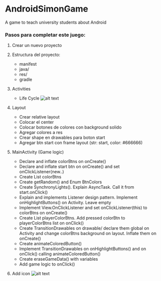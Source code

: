 # AndroidSimonGame
A game to teach university students about Android

### Pasos para completar este juego:

1. Crear un nuevo proyecto

2. Estructura del proyecto:
    - manifest
    - java/
    - res/
    - gradle

3. Activities
    - Life Cycle
    ![alt text](https://i.stack.imgur.com/kChdb.png)

4. Layout
    - Crear relative layout
    - Colocar el center
    - Colocar botones de colores con background solido
    - Agregar colores a res
    - Crear shape en drawables para boton start
    - Agregar btn start con frame layout (str: start, color: #666666)

5. MainActivity (Game logic)
    - Declare and inflate colorBtns on onCreate()
    - Declare and inflate start btn on onCreate() and set onClickListener(new..)
    - Create List colorBtns
    - Create getRandom() and Enum BtnColors
    - Create SynchronyLights(). Explain AsyncTask. Call it from start.onClick()
    - Explain and implements Listener design pattern. Implement onHighlightButtons() on Activity. Leave empty
    - Implement View.OnClickListener and set onClickListener(this) to colorBtns on onCreate()
    - Create List playerColorBtns. Add pressed colorBtn to playerColorBtns list on onClick()
    - Create TransitionDrawables on drawable/ declare them global on Activity and change colorBtns background on layout. Inflate them on onCreate()
    - Create animateColoredButton()
    - Implement TransitionDrawables on onHighlightButtons() and on onClick() calling animateColoredButton()
    - Create eraseGameData() with variables
    - Add game logic to onClick()

6. Add icon
    ![alt text](http://www.virtual-pet-game.com/images/Games/Simon/Simon.svg)

